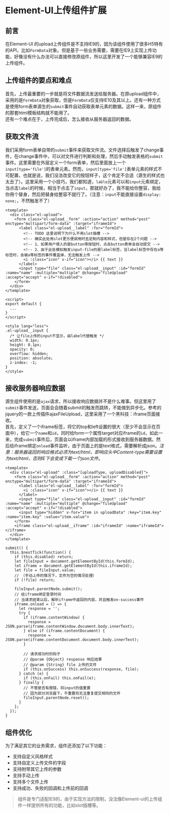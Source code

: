# Element-UI上传组件扩展

## 前言
在Element-UI 的upload上传组件是不支持IE9的，因为该组件使用了很多H5特有的API，比如`FormData`对象。但是基于一些业务需要，需要在IE9上实现上传功能，好像没有什么办法可以直接修改原组件，所以这里开发了一个能够兼容IE9的上传组件。  

## 上传组件的要点和难点
首先，上传最重要的一步就是将文件数据流发送给服务器。在原upload组件中，采用的是`FormData`对象获取，但是`FormData`仅支持IE10及其以上。还有一种方式是使用form表单源生的`submit`事件自动获取表单元素的数据。这样一来，原组件的那套html模板结构就不能用了。  
还有一个难点在于，上传完成后，怎么接收从服务器返回的数据。

## 获取文件流
我们采用form表单自带的`submit`事件来获取文件流。文件选择后触发了change事件，在change事件中，可以对文件进行判断和处理，然后手动触发表格的`submit`事件。这里需要在外层定义一个form表单，然后里面放上一个`input[type='file']`的表单元素。然而，`input[type='file']`表单元素的样式不可配置，也就是说，我们没法改变它的按钮样子，这个肯定不合适（源生的样式也太丑了）。这里采用一个小技巧，我们都知道，`lable`元素可以和`input`元素绑定，当点击`label`的时候，相当于点击了`input`，那就好办了，我不能给你整容，我给你用个替身，然后把替身给整容不就行了。（注意：`input`不能直接设置`display: none;`，不然触发不了）
```
<template>
  <div class="el-upload">
    <form class="el-upload__form" :action="action" method="post" enctype="multipart/form-data" :target="iframeId">
      <label class="el-upload__label" :for="formId">
        <!-- TODO 这里说明下为什么不用slot插槽 -->
        <!-- 确实此处用slot更方便调用时去定制内容和样式，但是存在2个问题 -->
        <!-- 1、如果用户填入的是button等按钮时，点击button表单会自动提交 -->
        <!-- 2、由于此处模拟触发input-file的是label标签，当label标签中存在a等标签时，会被a等标签的事件覆盖掉，无法触发上传 -->
        <i :class="icon" v-if="icon"></i> {{ text }}
      </label>
      <input type="file" class="el-upload__input" :id="formId" :name="name" :multiple="multiple" @change="fileUpload" :accept="accept" v-if="!disabled">
    </form>
  </div>
</template>

<script>
export default {
  ...
}
</script>

<style lang="less">
.el-upload__input {
  /* 让file上传的input不显示，由label代替触发 */
  width: 0.1px;
  height: 0.1px;
  opacity: 0;
  overflow: hidden;
  position: absolute;
  z-index: -1;
}
</style>
```
  
## 接收服务器响应数据
源生组件使用的是`ajax`请求，所以接收响应数据并不是什么难事。但这里用了`submit`事件发送，页面会会随着submit的触发而跳转，不能做到异步化。参考的jquery的一款上传插件ajaxFileUpload，这里采用了一个黑科技：iframe页面接收。  
首先，定义了一个iframe标签，将它的top和left设置的很大（至少不会显示在页面中），给它一个`name`和`id`，同时给form一个属性target对应iframe的`id`，如此一来，完成`submit`事件后，页面会以iframe内部加载的形式接收到服务器数据。然后给iframe绑定`onload`事件监听，由于页面上的是text格式，需要解析成json。*注意：服务器返回的响应格式必须为text/html，即响应头中Content-type需要设置为text/html，否则IE下会变成下载一个json文件*。
```
<template>
  <div class="el-upload" :class="[uploadType, uploadDisabled]">
    <form class="el-upload__form" :action="action" method="post" enctype="multipart/form-data" :target="iframeId">
      <label class="el-upload__label" :for="formId">
        <i :class="icon" v-if="icon"></i> {{ text }}
      </label>
      <input type="file" class="el-upload__input" :id="formId" :name="name" :multiple="multiple" @change="fileUpload" :accept="accept" v-if="!disabled">
      <input type="hidden" v-for="item in uploadData" :key="item.key" :name="item.key" :value="item.value">
    </form>
    <iframe class="el-upload__iframe" :id="iframeId" :name="iframeId"></iframe>
  </div>
</template>
```

```
submit() {
  this.$nextTick(function() {
    if (this.disabled) return;
    let fileInput = document.getElementById(this.formId);
    let iframe = document.getElementById(this.iframeId);
    let file = fileInput.value;
    // （手动上传的情况下，文件为空的情况处理）
    if (!file) return;

    fileInput.parentNode.submit();
    // 给iframe绑定登录时间
    // 当请求结束以后，解析iframe中返回的内容，并且触发on-success事件
    iframe.onload = () => {
      let response = '';
      try {
        if (iframe.contentWindow) {
          response = JSON.parse(iframe.contentWindow.document.body.innerText);
        } else if (iframe.contentDocument) {
          response = JSON.parse(iframe.contentDocument.document.body.innerText);
        }

        // 请求成功时的钩子
        // @param {Object} response 响应结果
        // @param {String} file 上传的文件
        if (this.onSuccess) this.onSuccess(response, file);
      } catch (e) {
        if (this.onFail) this.onFail(e);
      } finally {
        // 不管是否有报错，将input的值重置
        // 因为部分浏览器下，不重置将无法重复提交相同的文件
        fileInput.parentNode.reset();
      }
    };
  });
}
```

## 组件优化
为了满足其它的业务需求，组件还添加了以下功能：
* 支持自定义风格样式
* 支持自定义上传文件的字段
* 支持附带其它上传的参数
* 支持手动上传
* 支持多个文件上传
* 支持成功、失败的回调和上传前的回调  
  
> 组件是专门适配IE9的，由于实现方法的限制，没法像Element-ui的上传组件一样提供所有的功能，比如slot插槽等。
